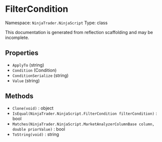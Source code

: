 # FilterCondition

Namespace: `NinjaTrader.NinjaScript`
Type: class

This documentation is generated from reflection scaffolding and may be incomplete.

## Properties
- `ApplyTo` (string)
- `Condition` (Condition)
- `ConditionSerialize` (string)
- `Value` (string)

## Methods
- `Clone(void)` : object
- `IsEqual(NinjaTrader.NinjaScript.FilterCondition filterCondition)` : bool
- `Matches(NinjaTrader.NinjaScript.MarketAnalyzerColumnBase column, double priorValue)` : bool
- `ToString(void)` : string
